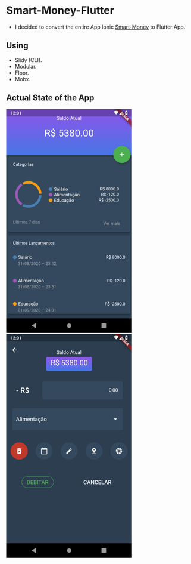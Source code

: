 # Smart-Money-Flutter
* I decided to convert the entire App Ionic [Smart-Money](https://github.com/raphaelbarbosaqwerty/Ionic) to Flutter App.
## Using
* Slidy (CLI).
* Modular.
* Floor.
* Mobx.
## Actual State of the App
<img src="https://raw.githubusercontent.com/raphaelbarbosaqwerty/Smart-Money-Flutter/master/images/smart_flutter_1_phone.png" height="600"> <img src="https://raw.githubusercontent.com/raphaelbarbosaqwerty/Smart-Money-Flutter/master/images/smart_flutter_2_phone.png" height="600">
